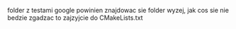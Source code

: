 folder z testami google powinien znajdowac sie folder wyzej, jak cos sie nie bedzie zgadzac to zajzyjcie do CMakeLists.txt
